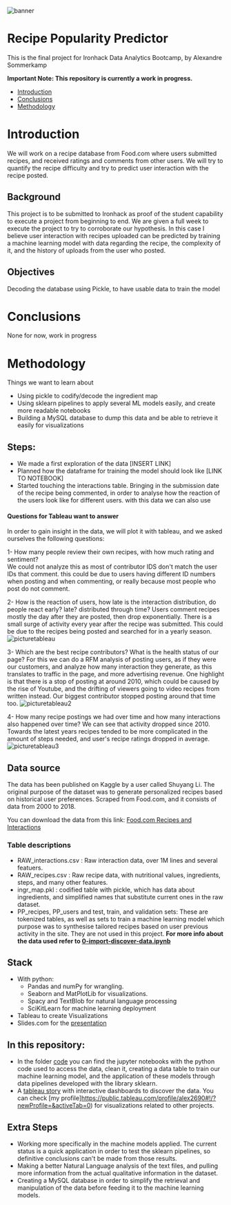 ![banner](https://github.com/Alex-Skp/Recipe-Popularity-Predictor-work-in-progress/blob/main/images/vongole-banner.png?raw=true)

# Recipe Popularity Predictor
This is the final project for Ironhack Data Analytics Bootcamp, by Alexandre Sommerkamp

**Important Note: This repository is currently a work in progress.**

* [Introduction](#Introduction)  
* [Conclusions](#Conclusions)  
* [Methodology](#Methodology)  

# Introduction
We will work on a recipe database from Food.com where users submitted recipes, and received ratings and comments from other users. We will try to quantify the recipe difficulty and try to predict user interaction with the recipe posted.
  
## Background
This project is to be submitted to Ironhack as proof of the student capability to execute a project from beginning to end. We are given a full week to execute the project to try to corroborate our hypothesis. In this case I believe user interaction with recipes uploaded can be predicted by training a machine learning model with data regarding the recipe, the complexity of it, and the history of uploads from the user who posted. 

## Objectives
Decoding the database using Pickle, to have usable data to train the model

# Conclusions
None for now, work in progress

# Methodology
Things we want to learn about
- Using pickle to codify/decode the ingredient map 
- Using sklearn pipelines to apply several ML models easily, and create more readable notebooks
- Building a MySQL database to dump this data and be able to retrieve it easily for visualizations

## Steps:

- We made a first exploration of the data [INSERT LINK]
- Planned how the dataframe for training the model should look like [LINK TO NOTEBOOK]
- Started touching the interactions table. Bringing in the submission date of the recipe being commented, in order to analyse how the reaction of the users look like for different users. with this data we can also use 

#### Questions for Tableau want to answer
In order to gain insight in the data, we will plot it with tableau, and we asked ourselves the following questions:

1- How many people review their own recipes, with how much rating and sentiment?  
We could not analyze this as most of contributor IDS don't match the user IDs that comment. this could be due to users having different ID numbers when posting and when commenting, or really because most people who post do not comment. 

2- How is the reaction of users, how late is the interaction distribution, do people react early? late? distributed through time?
Users comment recipes mostly the day after they are posted, then drop exponentially. There is a small surge of activity every year after the recipe was submitted. This could be due to the recipes being posted and searched for in a yearly season. 
![picturetableau](https://github.com/Alex-Skp/Recipe-Popularity-Predictor-work-in-progress/blob/main/images/inter-with-recipes.JPG?raw=true)

3- Which are the best recipe contributors? What is the health status of our page? 
For this we can do a RFM analysis of posting users, as if they were our customers, and analyze how many interaction they generate, as this translates to traffic in the page, and more advertising revenue.
One highlight is that there is a stop of posting at around 2010, which could be caused by the rise of Youtube, and the drifting of viewers going to video recipes from written instead. Our biggest contributor stopped posting around that time too. 
![picturetableau2](https://github.com/Alex-Skp/Recipe-Popularity-Predictor-work-in-progress/blob/main/images/RFM-contributors.JPG?raw=true) 

4- How many recipe postings we had over time and how many interactions also happened over time?
We can see that activity dropped since 2010. Towards the latest years recipes tended to be more complicated in the amount of steps needed, and user's recipe ratings dropped in average. 
![picturetableau3](https://github.com/Alex-Skp/Recipe-Popularity-Predictor-work-in-progress/blob/main/images/data-span.JPG?raw=true)

## Data source
The data has been published on Kaggle by a user called Shuyang Li. The original purpose of the dataset was to generate personalized recipes based on historical user preferences. Scraped from Food.com, and it consists of data from 2000 to 2018.

You can download the data from this link: [Food.com Recipes and Interactions](https://www.kaggle.com/shuyangli94/food-com-recipes-and-user-interactions)

### Table descriptions
* RAW_interactions.csv : Raw interaction data, over 1M lines and several featuers. 
* RAW_recipes.csv : Raw recipe data, with nutritional values, ingredients, steps, and many other features.
* ingr_map.pkl : codified table with pickle, which has data about ingredients, and simplified names that substitute current ones in the raw dataset.
* PP_recipes, PP_users and test, train, and validation sets: These are tokenized tables, as well as sets to train a machine learning model which purpose was to synthesise tailored recipes based on user previous activity in the site.  They are not used in this project.
**For more info about the data used refer to [0-import-discover-data.ipynb](https://github.com/Alex-Skp/Recipe-Popularity-Predictor-work-in-progress/blob/main/code/0-import-discover-data.ipynb)**

## Stack 
* With python: 
	- Pandas and numPy for wrangling.
	- Seaborn and MatPlotLib for visualizations.
	- Spacy and TextBlob for natural language processing
	- SciKitLearn for machine learning deployment
* Tableau to create Visualizations
* Slides.com for the [presentation](https://slides.com/alex-skp/predicting-user-interaction)

## In this repository:
* In the folder [code](https://github.com/Alex-Skp/Recipe-Popularity-Predictor-work-in-progress/tree/main/code) you can find the jupyter notebooks with the python code used to access the data, clean it, creating a data table to train our machine learning model, and the application of these models through data pipelines developed with the library sklearn. 
* A [tableau story](https://public.tableau.com/profile/alex2690#!/vizhome/AnalysisofFood_comrecipedatabaseanduserinteractions/AnalysisofFood_comrecipedatabase) with interactive dashboards to discover the data. You can check [my profile]https://public.tableau.com/profile/alex2690#!/?newProfile=&activeTab=0) for visualizations related to other projects. 

## Extra Steps
* Working more specifically in the machine models applied. The current status is a quick application in order to test the sklearn pipelines, so definitive conclusions can't be made from those results.
* Making a better Natural Language analysis of the text files, and pulling more information from the actual qualitative information in the dataset. 
* Creating a MySQL database in order to simplify the retrieval and manipulation of the data before feeding it to the machine learning models. 





